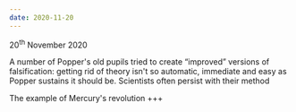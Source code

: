 ```yaml
---
date: 2020-11-20
---
```

<p class="date">20<sup>th</sup> November 2020</p>

A number of Popper's old pupils tried to create “improved” versions of falsification: getting rid of theory isn't so automatic, immediate and easy as Popper sustains it should be. Scientists often persist with their method

The example of Mercury's revolution +++